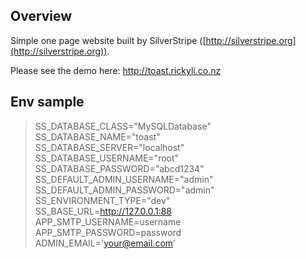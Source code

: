 ## Overview

Simple one page website built by SilverStripe ([http://silverstripe.org](http://silverstripe.org)).

Please see the demo here:  http://toast.rickyli.co.nz

## Env sample ##

> SS_DATABASE_CLASS="MySQLDatabase"  
SS_DATABASE_NAME="toast"  
SS_DATABASE_SERVER="localhost"  
SS_DATABASE_USERNAME="root"  
SS_DATABASE_PASSWORD="abcd1234"  
SS_DEFAULT_ADMIN_USERNAME="admin"  
SS_DEFAULT_ADMIN_PASSWORD="admin"  
SS_ENVIRONMENT_TYPE="dev"  
SS_BASE_URL=http://127.0.0.1:88  
APP_SMTP_USERNAME=username  
APP_SMTP_PASSWORD=password  
ADMIN_EMAIL='your@email.com'
